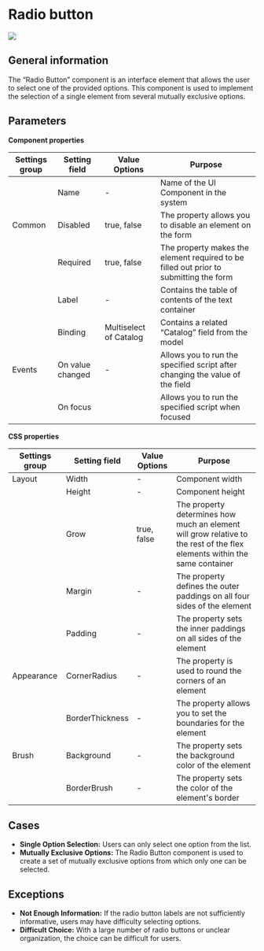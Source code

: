 # Radio button

![](../../assets/images/app-development/radio-button.png)

## General information
The “Radio Button” component is an interface element that allows the user to select one of the provided options. This component is used to implement the selection of a single element from several mutually exclusive options.

## Parameters
**Component properties**

| Settings group | Setting field | Value Options | Purpose |
| --- | --- | --- | --- |
|  | Name | - | Name of the UI Component in the system |
| Common | Disabled | true, false | The property allows you to disable an element on the form |
|  | Required | true, false | The property makes the element required to be filled out prior to submitting the form |
|  | Label | - | Contains the table of contents of the text container |
|  | Binding | Multiselect of Catalog | Contains a related “Catalog” field from the model |
| Events | On value changed | - | Allows you to run the specified script after changing the value of the field |
|  | On focus |  | Allows you to run the specified script when focused |

**CSS properties**

| Settings group | Setting field | Value Options | Purpose |
| --- | --- | --- | --- |
| Layout | Width | - | Component width |
|  | Height | - | Component height |
|  | Grow | true, false | The property determines how much an element will grow relative to the rest of the flex elements within the same container |
|  | Margin | - | The property defines the outer paddings on all four sides of the element |
|  | Padding | - | The property sets the inner paddings on all sides of the element |
| Appearance | CornerRadius | - | The property is used to round the corners of an element |
|  | BorderThickness | - | The property allows you to set the boundaries for the element |
| Brush | Background | - | The property sets the background color of the element |
|  | BorderBrush | - | The property sets the color of the element's border |

## Cases
- **Single Option Selection:** Users can only select one option from the list.
- **Mutually Exclusive Options:** The Radio Button component is used to create a set of mutually exclusive options from which only one can be selected.

## Exceptions
- **Not Enough Information:** If the radio button labels are not sufficiently informative, users may have difficulty selecting options.
- **Difficult Choice:** With a large number of radio buttons or unclear organization, the choice can be difficult for users.

